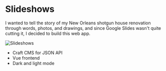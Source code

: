 # Slideshows

I wanted to tell the story of my New Orleans shotgun house renovation through words, photos, and drawings, and since Google Slides wasn't quite cutting it, I decided to build this web app.

![Slideshows](https://assets.gauslin.com/images/screenshots/slideshows.png)

- Craft CMS for JSON API
- Vue frontend
- Dark and light mode
